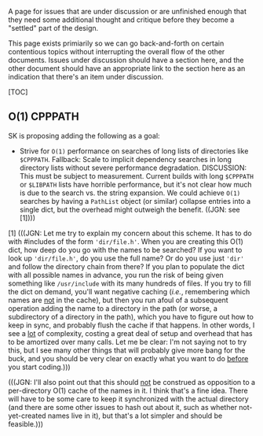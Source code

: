 A page for issues that are under discussion or are unfinished enough that they need some additional thought and critique before they become a "settled" part of the design. 

This page exists primiarily so we can go back-and-forth on certain contentious topics without interrupting the overall flow of the other documents.  Issues under discussion should have a section here, and the other document should have an appropriate link to the section here as an indication that there's an item under discussion. 

[TOC]


## O(1) CPPPATH

SK is proposing adding the following as a goal: 

   * Strive for `O(1)` performance on searches of long lists of directories like `$CPPPATH`.  Fallback:  Scale to implicit dependency searches in long directory lists without severe performance degradation.  DISCUSSION:  This must be subject to measurement.  Current builds with long `$CPPPATH` or `$LIBPATH` lists have horrible performance, but it's not clear how much is due to the search vs. the string expansion.  We could achieve `O(1)` searches by having a `PathList` object (or similar) collapse entries into a single dict, but the overhead might outweigh the benefit.  ((JGN: see [1]))) 

[1] (((JGN: Let me try to explain my concern about this scheme.  It has to do with #includes of the form `'dir/file.h'`.  When you are creating this O(1) dict, how deep do you go with the names to be searched?  If you want to look up `'dir/file.h'`, do you use the full name?  Or do you use just `'dir'` and follow the directory chain from there?  If you plan to populate the dict with all possible names in advance, you run the risk of being given something like `/usr/include` with its many hundreds of files.  If you try to fill the dict on demand, you'll want negative caching (_i.e._, remembering which names are <ins>not</ins> in the cache), but then you run afoul of a subsequent operation adding the name to a directory in the path (or worse, a subdirectory of a directory in the path), which you have to figure out how to keep in sync, and probably flush the cache if that happens.  In other words, I see a <ins>lot</ins> of complexity, costing a great deal of setup and overhead that has to be amortized over many calls.  Let me be clear: I'm not saying not to try this, but I see many other things that will probably give more bang for the buck, and you should be very clear on exactly what you want to do <ins>before</ins> you start coding.))) 

(((JGN: I'll also point out that this should <ins>not</ins> be construed as opposition to a per-directory O(1) cache of the names in it.  I think that's a fine idea.  There will have to be some care to keep it synchronized with the actual directory (and there are some other issues to hash out about it, such as whether not-yet-created names live in it), but that's a lot simpler and should be feasible.)))